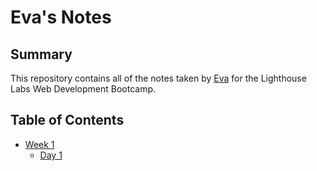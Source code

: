 # Eva's Notes
## Summary 

This repository contains all of the notes taken by [Eva](https://github.com/evaEZ) for the Lighthouse Labs Web Development Bootcamp.

## Table of Contents
* [Week 1](/Week_1)
  * [Day 1](/Week_1/Day_1)